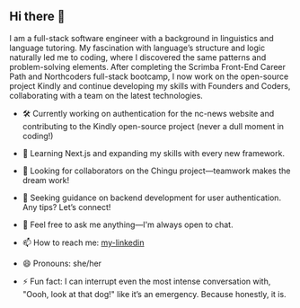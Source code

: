 ## Hi there 👋

I am a full-stack software engineer with a background in linguistics and language tutoring. My fascination with language’s structure and logic naturally led me to coding, where I discovered the same patterns and problem-solving elements. After completing the Scrimba Front-End Career Path and Northcoders full-stack bootcamp, I now work on the open-source project Kindly and continue developing my skills with Founders and Coders, collaborating with a team on the latest technologies.

- 🛠️ Currently working on authentication for the nc-news website and contributing to the Kindly open-source project (never a dull moment in coding!)

- 🌱 Learning Next.js and expanding my skills with every new framework.

- 🤝 Looking for collaborators on the Chingu project—teamwork makes the dream work!

- 🧩 Seeking guidance on backend development for user authentication. Any tips? Let’s connect!

- 💬 Feel free to ask me anything—I'm always open to chat.
  
- 📫 How to reach me: [my-linkedin](https://www.linkedin.com/in/anna-veselova-3640752a0/)
  
- 😄 Pronouns: she/her
  
- ⚡ Fun fact: I can interrupt even the most intense conversation with, "Oooh, look at that dog!" like it’s an emergency. Because honestly, it is.
